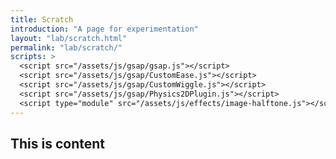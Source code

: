 ```yaml
---
title: Scratch
introduction: "A page for experimentation"
layout: "lab/scratch.html"
permalink: "lab/scratch/"
scripts: >
  <script src="/assets/js/gsap/gsap.js"></script>
  <script src="/assets/js/gsap/CustomEase.js"></script>
  <script src="/assets/js/gsap/CustomWiggle.js"></script>
  <script src="/assets/js/gsap/Physics2DPlugin.js"></script>
  <script type="module" src="/assets/js/effects/image-halftone.js"></script>
---
```


<!-- @format -->

This is content
-

